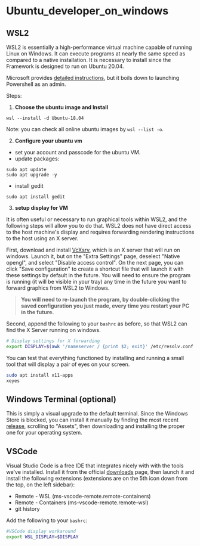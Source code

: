 # Ubuntu_developer_on_windows

## WSL2
WSL2 is essentially a high-performance virtual machine capable of running Linux on Windows. It can execute programs at nearly the same speed as compared to a native installation. It is necessary to install since the Framework is designed to run on Ubuntu 20.04.

Microsoft provides [detailed instructions](https://docs.microsoft.com/en-us/windows/wsl/install), but it boils down to launching Powershell as an admin.

Steps:
1. **Choose the ubuntu image and Install**

```
wsl --install -d Ubuntu-18.04
```
Note: you can check all online ubuntu images by ```wsl --list -o```.

2. **Configure your ubuntu vm**

- set your account and passcode for the ubuntu VM.
- update packages:
```
sudo apt update
sudo apt upgrade -y
```
- install gedit
```
sudo apt install gedit
```

3. **setup display for VM**

It is often useful or necessary to run graphical tools within WSL2, and the following steps will allow you to do that. WSL2 does not have direct access to the host machine's display and requires forwarding rendering instructions to the host using an X server.

First, download and install [VcXsrv](https://sourceforge.net/projects/vcxsrv/), which is an X server that will run on windows. Launch it, but on the "Extra Settings" page, deselect "Native opengl", and select "Disable access control". On the next page, you can click "Save configuration" to create a shortcut file that will launch it with these settings by default in the future. You will need to ensure the program is running (it will be visible in your tray) any time in the future you want to forward graphics from WSL2 to Windows.
> **You will need to re-launch the program, by double-clicking the saved configuration you just made, every time you restart your PC in the future.**
>

Second, append the following to your `bashrc` as before, so that WSL2 can find the X Server running on windows.
```bash
# Display settings for X forwarding
export DISPLAY=$(awk '/nameserver / {print $2; exit}' /etc/resolv.conf 2>/dev/null):0
```

You can test that everything functioned by installing and running a small tool that will display a pair of eyes on your screen.
```bash
sudo apt install x11-apps
xeyes
```


## Windows Terminal (optional)
This is simply a visual upgrade to the default terminal. Since the Windows Store is blocked, you can install it manually by finding the most recent [release](https://github.com/microsoft/terminal/releases), scrolling to "Assets", then downloading and installing the proper one for your operating system.

## VSCode
Visual Studio Code is a free IDE that integrates nicely with with the tools we've installed. Install it from the official [downloads](https://code.visualstudio.com/download) page, then launch it and install the following extensions (extensions are on the 5th icon down from the top, on the left sidebar):
- Remote - WSL (ms-vscode-remote.remote-containers)
- Remote - Containers (ms-vscode-remote.remote-wsl)
- git history

Add the following to your `bashrc`:
```bash
#VSCode display workaround
export WSL_DISPLAY=$DISPLAY
```

